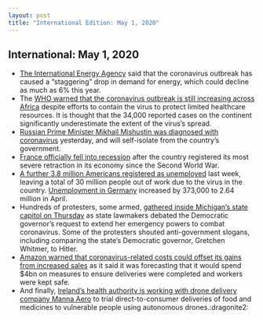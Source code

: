 ```yaml
---
layout: post
title: "International Edition: May 1, 2020"
---
```


## International: May 1, 2020

* [The International Energy Agency](https://www.ft.com/content/ee88c064-2fac-4a08-aad5-59188210167b?desktop=true&segmentId=7c8f09b9-9b61-4fbb-9430-9208a9e233c8#myft:notification:daily-email:content) said that the coronavirus outbreak has caused a “staggering” drop in demand for energy, which could decline as much as 6% this year.
* The [WHO warned that the coronavirus outbreak is still increasing across Africa](https://todaynewsafrica.com/who-urges-africa-to-expand-surveillance-and-testing-before-easing-covid-19-lockdowns/) despite efforts to contain the virus to protect limited healthcare resources. It is thought that the 34,000 reported cases on the continent significantly underestimate the extent of the virus’s spread.
* [Russian Prime Minister Mikhail Mishustin was diagnosed with coronavirus](https://www.cnbc.com/2020/04/30/russian-prime-minister-mikhail-mishustin-tells-putin-he-has-coronavirus.html) yesterday, and will self-isolate from the country’s government.
* [France officially fell into recession](https://www.thetimes.co.uk/edition/business/france-falls-into-recession-as-coronavirus-ravages-eurozone-bn88d7d07) after the country registered its most severe retraction in its economy since the Second World War.
* [A further 3.8 million Americans registered as unemployed](https://www.theguardian.com/business/2020/apr/30/us-unemployment-americans-jobless-coronavirus-pandemic) last week, leaving a total of 30 million people out of work due to the virus in the country. [Unemployment in Germany](https://www.dw.com/en/germany-record-number-of-workers-on-reduced-hours/a-53289958) increased by 373,000 to 2.64 million in April.
* Hundreds of protesters, some armed, [gathered inside Michigan’s state capitol on Thursday](https://www.theguardian.com/us-news/2020/apr/30/michigan-protests-coronavirus-lockdown-armed-capitol) as state lawmakers debated the Democratic governor’s request to extend her emergency powers to combat coronavirus. Some of the protesters shouted anti-government slogans, including comparing the state’s Democratic governor, Gretchen Whitmer, to Hitler. 
* [Amazon warned that coronavirus-related costs could offset its gains from increased sales](https://www.ft.com/content/4dc9b8fc-56f5-47ca-b468-a9a2afc2ec7b) as it said it was forecasting that it would spend $4bn on measures to ensure deliveries were completed and workers were kept safe.
* And finally, [Ireland’s health authority is working with drone delivery company Manna Aero](https://www.bbc.com/news/technology-52206660?intlink_from_url=https://www.bbc.co.uk/news/business&link_location=live-reporting-story) to trial direct-to-consumer deliveries of food and medicines to vulnerable people using autonomous drones.:dragonite2: